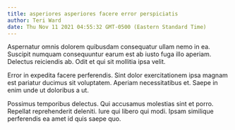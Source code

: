 ```yaml
---
title: asperiores asperiores facere error perspiciatis
author: Teri Ward
date: Thu Nov 11 2021 04:55:32 GMT-0500 (Eastern Standard Time)
---
```

Aspernatur omnis dolorem quibusdam consequatur ullam nemo in ea. Suscipit numquam consequuntur earum est ab iusto fuga illo aperiam. Delectus reiciendis ab. Odit et qui sit mollitia ipsa velit.

 Error in expedita facere perferendis. Sint dolor exercitationem ipsa magnam est pariatur ducimus sit voluptatem. Aperiam necessitatibus et. Saepe in enim unde ut doloribus a ut.

 Possimus temporibus delectus. Qui accusamus molestias sint et porro. Repellat reprehenderit deleniti. Iure qui libero qui modi. Ipsam similique perferendis ea amet id quis saepe quo.